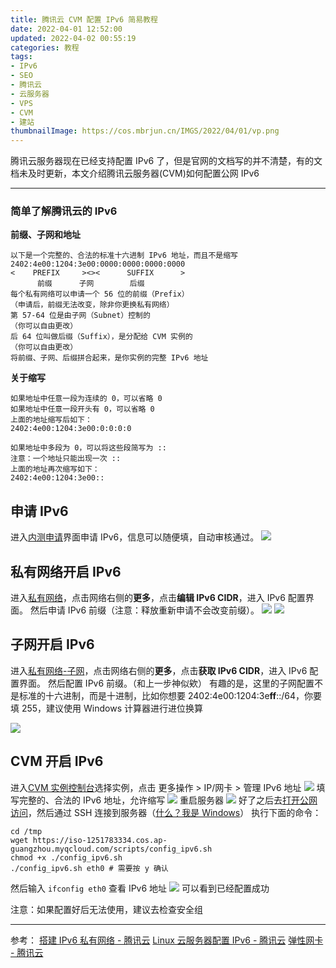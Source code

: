 ```yaml
---
title: 腾讯云 CVM 配置 IPv6 简易教程
date: 2022-04-01 12:52:00
updated: 2022-04-02 00:55:19
categories: 教程
tags:
- IPv6
- SEO
- 腾讯云
- 云服务器
- VPS
- CVM
- 建站
thumbnailImage: https://cos.mbrjun.cn/IMGS/2022/04/01/vp.png
---
```

腾讯云服务器现在已经支持配置 IPv6 了，但是官网的文档写的并不清楚，有的文档未及时更新，本文介绍腾讯云服务器(CVM)如何配置公网 IPv6
<!-- more -->

---

### 简单了解腾讯云的 IPv6

**前缀、子网和地址**

```
以下是一个完整的、合法的标准十六进制 IPv6 地址，而且不是缩写
2402:4e00:1204:3e00:0000:0000:0000:0000
<    PREFIX     ><><      SUFFIX      >
      前缀      子网        后缀
每个私有网络可以申请一个 56 位的前缀（Prefix）
（申请后，前缀无法改变，除非你更换私有网络）
第 57-64 位是由子网（Subnet）控制的
（你可以自由更改）
后 64 位叫做后缀（Suffix），是分配给 CVM 实例的
（你可以自由更改）
将前缀、子网、后缀拼合起来，是你实例的完整 IPv6 地址
```

**关于缩写**

```
如果地址中任意一段为连续的 0，可以省略 0
如果地址中任意一段开头有 0，可以省略 0
上面的地址缩写后如下：
2402:4e00:1204:3e00:0:0:0:0

如果地址中多段为 0，可以将这些段简写为 ::
注意：一个地址只能出现一次 ::
上面的地址再次缩写如下：
2402:4e00:1204:3e00::
```

## 申请 IPv6

进入[内测申请](https://cloud.tencent.com/apply/p/a9k0gialqhj)界面申请 IPv6，信息可以随便填，自动审核通过。
![](https://cos.mbrjun.cn/IMGS/2022/04/01/vp.png)

## 私有网络开启 IPv6

进入[私有网络](https://console.cloud.tencent.com/vpc/vpc)，点击网络右侧的**更多**，点击**编辑 IPv6 CIDR**，进入 IPv6 配置界面。
然后申请 IPv6 前缀（注意：释放重新申请不会改变前缀）。
![](https://cos.mbrjun.cn/IMGS/2022/04/01/ic.png)
![](https://cos.mbrjun.cn/IMGS/2022/04/01/yh.png)

## 子网开启 IPv6

进入[私有网络-子网](https://console.cloud.tencent.com/vpc/subnet)，点击网络右侧的**更多**，点击**获取 IPv6 CIDR**，进入 IPv6 配置界面。
然后配置 IPv6 前缀。（和上一步神似欸）
有趣的是，这里的子网配置不是标准的十六进制，而是十进制，比如你想要 2402:4e00:1204:3e**ff**::/64，你要填 255，建议使用 Windows 计算器进行进位换算

![](https://cos.mbrjun.cn/IMGS/2022/04/01/ti.png)

## CVM 开启 IPv6

进入[CVM 实例控制台](https://console.cloud.tencent.com/cvm/instance/index)选择实例，点击 更多操作 > IP/网卡 > 管理 IPv6 地址
![](https://cos.mbrjun.cn/IMGS/2022/04/01/ir.png)
填写完整的、合法的 IPv6 地址，允许缩写
![](https://cos.mbrjun.cn/IMGS/2022/04/01/hf.png)
重启服务器
![](https://cos.mbrjun.cn/IMGS/2022/04/01/ri.png)
好了之后去[打开公网访问](https://console.cloud.tencent.com/vpc/ipv6bandwidth/apply)，然后通过 SSH 连接到服务器（[什么？我是 Windows](https://cloud.tencent.com/document/product/1142/47667)）
执行下面的命令：

```
cd /tmp
wget https://iso-1251783334.cos.ap-guangzhou.myqcloud.com/scripts/config_ipv6.sh
chmod +x ./config_ipv6.sh
./config_ipv6.sh eth0 # 需要按 y 确认
```

然后输入 ``ifconfig eth0`` 查看 IPv6 地址
![](https://cos.mbrjun.cn/IMGS/2022/04/01/fu.png)
可以看到已经配置成功

注意：如果配置好后无法使用，建议去检查安全组

---

参考：
[搭建 IPv6 私有网络 - 腾讯云](https://cloud.tencent.com/document/product/215/47557)
[Linux 云服务器配置 IPv6 - 腾讯云](https://cloud.tencent.com/document/product/1142/47666#open)
[弹性网卡 - 腾讯云](https://cloud.tencent.com/document/product/576)
